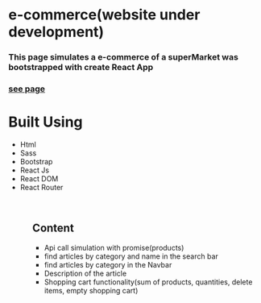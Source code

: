 <h1>e-commerce(website under development)</h1>
<h3>This page simulates a e-commerce of a superMarket was bootstrapped with create React App<h3>
<a href="https://e-commerce-react-js-woad.vercel.app/">see page</a>
<br>
<h1>Built Using</h1>
<ul>
<li>Html</li>
<li>Sass</li>
<li>Bootstrap</li>
<li>React Js</li>
<li>React DOM</li>
<li>React Router</li>
<ul>
<br>
<h2>Content</h2>
<ul>
<li>Api call simulation with promise(products)</li>
<li>find articles by category and name in the search bar</li>
<li>find articles by category in the Navbar</li>
<li>Description of the article</li>
<li>Shopping cart functionality(sum of products, quantities, delete items, empty shopping cart)</li>
</ul>
<br>
